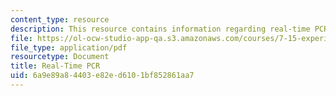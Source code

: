 ```yaml
---
content_type: resource
description: This resource contains information regarding real-time PCR.
file: https://ol-ocw-studio-app-qa.s3.amazonaws.com/courses/7-15-experimental-molecular-genetics-spring-2015/6a9e89a84403e82ed6101bf852861aa7_MIT7_15S15_Real_Time_PCR.pdf
file_type: application/pdf
resourcetype: Document
title: Real-Time PCR
uid: 6a9e89a8-4403-e82e-d610-1bf852861aa7
---
```

